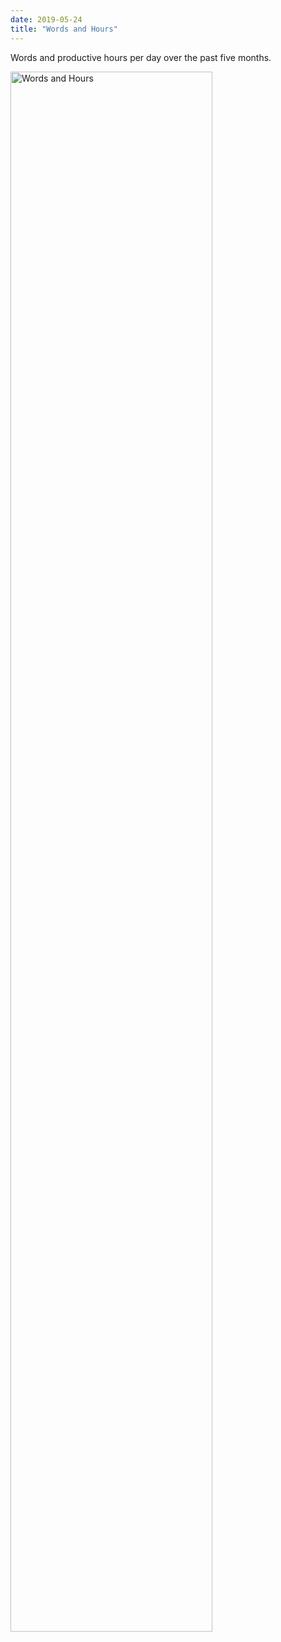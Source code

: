 ```yaml
---
date: 2019-05-24
title: "Words and Hours"
---
```


Words and productive hours per day over the past five months.

<img src="@root/files/2019/05/words-hours.svg" width="80%" alt="Words and Hours" class="centered">
